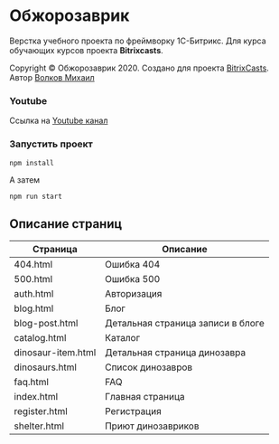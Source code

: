 # Обжорозаврик

Верстка учебного проекта по фреймворку 1С-Битрикс. Для курса обучающих курсов проекта **Bitrixcasts**.

Copyright &copy; Обжорозаврик 2020.
Создано для проекта [BitrixCasts](https://bitrixcasts.ru).
Автор [Волков Михаил](https://mvsvolkov.ru)

### Youtube

Ссылка на [Youtube канал](https://www.youtube.com/channel/UCXsxC7FoQclWTy9PNpy0ANQ)


### Запустить проект

```
npm install
```

А затем

```
npm run start
```

## Описание страниц

| Страница           | Описание                          |
|--------------------|-----------------------------------|
| 404.html           | Ошибка 404                        |
| 500.html           | Ошибка 500                        |
| auth.html          | Авторизация                       |
| blog.html          | Блог                              |
| blog-post.html     | Детальная страница записи в блоге |
| catalog.html       | Каталог                           |
| dinosaur-item.html | Детальная страница динозавра      |
| dinosaurs.html     | Список динозавров                 |
| faq.html           | FAQ                               |
| index.html         | Главная страница                  |
| register.html      | Регистрация                       |
| shelter.html       | Приют динозавриков                |
